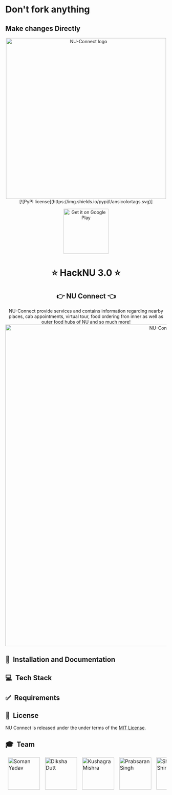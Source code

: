 # Don't fork anything
## Make changes Directly

<div align="center">
  <img alt="NU-Connect logo" src="https://i.imgur.com/ufahi0n.png" width="500px" />
  [![PyPI license](https://img.shields.io/pypi/l/ansicolortags.svg)]
 </div>
 
<p align="center">
  <a href="#">
    <img alt="Get it on Google Play" title="Google Play" src="http://i.imgur.com/mtGRPuM.png" width="140">
  </a>
</p>

<h1 align="center"> ⭐️ HackNU 3.0 ⭐️ </h1>
<h2 align="center"><strong>👉 NU Connect 👈</strong></h2>

 
<div align="center">  
	NU-Connect provide services and contains information regarding nearby places, cab appointments, virtual tour, food ordering fron inner as well as outer food hubs of NU and so much more!

</div>

 
 <div align="center">
  <img alt="NU-Connect logo" src="https://i.imgur.com/KuddZoJ.png" width="1000px" />
 </div>
 
 ## 🚀&nbsp; Installation and Documentation
 
 ## 💻&nbsp; Tech Stack
 
 ## ✅&nbsp; Requirements
 
## 📘&nbsp; License
NU Connect is released under the under terms of the [MIT License](LICENSE).

## 🎓&nbsp; Team
<table>
	<thead>
	<tr>
		<td>
			<img width="100" alt="Soman Yadav" src="https://www.wallsandfloors.co.uk/media/catalog/product/cache/1/thumbnail/250x250/9df78eab33525d08d6e5fb8d27136e95/m/a/matt-black-100x100-tiles-spellbound-tiles-zoom-image_2.jpg">
		</td>
		<td>
			<img width="100" alt="Diksha Dutt" src="https://www.wallsandfloors.co.uk/media/catalog/product/cache/1/thumbnail/250x250/9df78eab33525d08d6e5fb8d27136e95/m/a/matt-black-100x100-tiles-spellbound-tiles-zoom-image_2.jpg">
		</td>
   		<td>
			<img width="100" alt="Kushagra Mishra" src="https://www.wallsandfloors.co.uk/media/catalog/product/cache/1/thumbnail/250x250/9df78eab33525d08d6e5fb8d27136e95/m/a/matt-black-100x100-tiles-spellbound-tiles-zoom-image_2.jpg">
		</td>
		<td>
			<img width="100" alt="Prabsaran Singh" src="https://www.wallsandfloors.co.uk/media/catalog/product/cache/1/thumbnail/250x250/9df78eab33525d08d6e5fb8d27136e95/m/a/matt-black-100x100-tiles-spellbound-tiles-zoom-image_2.jpg">
		</td>
		<td>
			<img width="100" alt="Shailesh Shiroha" src="https://www.wallsandfloors.co.uk/media/catalog/product/cache/1/thumbnail/250x250/9df78eab33525d08d6e5fb8d27136e95/m/a/matt-black-100x100-tiles-spellbound-tiles-zoom-image_2.jpg">
		</td>
	</tr>
</table>
